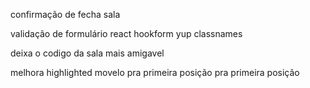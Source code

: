confirmação de fecha sala

validação de formulário
react hookform 
yup 
classnames

deixa o codigo da sala mais amigavel

melhora highlighted movelo pra primeira posição pra primeira posição 
